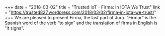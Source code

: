 +++
date = "2018-03-02"
title = "Trusted IoT - Firma: In IOTA We Trust"
link = "https://trusted827.wordpress.com/2018/03/02/firma-in-iota-we-trust/"
+++
We are pleased to present Firma, the last part of Jura. “Firmar” is the Spanish word of the verb “to sign” and the translation of firma in English is "it signs".